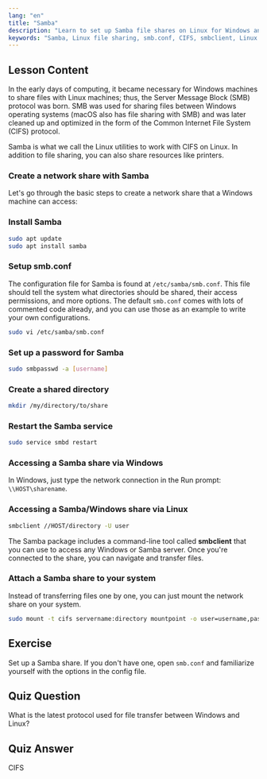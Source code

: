 ```yaml
---
lang: "en"
title: "Samba"
description: "Learn to set up Samba file shares on Linux for Windows and macOS. This beginner's guide covers installation, configuration, and accessing shares. Get started!"
keywords: "Samba, Linux file sharing, smb.conf, CIFS, smbclient, Linux tutorial, beginner guide"
---
```


## Lesson Content

In the early days of computing, it became necessary for Windows machines to share files with Linux machines; thus, the Server Message Block (SMB) protocol was born. SMB was used for sharing files between Windows operating systems (macOS also has file sharing with SMB) and was later cleaned up and optimized in the form of the Common Internet File System (CIFS) protocol.

Samba is what we call the Linux utilities to work with CIFS on Linux. In addition to file sharing, you can also share resources like printers.

### Create a network share with Samba

Let's go through the basic steps to create a network share that a Windows machine can access:

### Install Samba

```bash
sudo apt update
sudo apt install samba
```

### Setup smb.conf

The configuration file for Samba is found at `/etc/samba/smb.conf`. This file should tell the system what directories should be shared, their access permissions, and more options. The default `smb.conf` comes with lots of commented code already, and you can use those as an example to write your own configurations.

```bash
sudo vi /etc/samba/smb.conf
```

### Set up a password for Samba

```bash
sudo smbpasswd -a [username]
```

### Create a shared directory

```bash
mkdir /my/directory/to/share
```

### Restart the Samba service

```bash
sudo service smbd restart
```

### Accessing a Samba share via Windows

In Windows, just type the network connection in the Run prompt: `\\HOST\sharename`.

### Accessing a Samba/Windows share via Linux

```bash
smbclient //HOST/directory -U user
```

The Samba package includes a command-line tool called **smbclient** that you can use to access any Windows or Samba server. Once you're connected to the share, you can navigate and transfer files.

### Attach a Samba share to your system

Instead of transferring files one by one, you can just mount the network share on your system.

```bash
sudo mount -t cifs servername:directory mountpoint -o user=username,pass=password
```

## Exercise

Set up a Samba share. If you don't have one, open `smb.conf` and familiarize yourself with the options in the config file.

## Quiz Question

What is the latest protocol used for file transfer between Windows and Linux?

## Quiz Answer

CIFS
